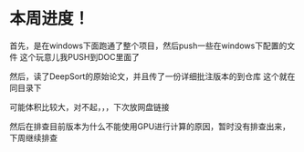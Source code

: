 #   本周进度！

首先，是在windows下面跑通了整个项目，然后push一些在windows下配置的文件
这个玩意儿我PUSH到DOC里面了

然后，读了DeepSort的原始论文，并且传了一份详细批注版本的到仓库
这个就在同目录下

可能体积比较大，对不起，，，下次放网盘链接

然后在排查目前版本为什么不能使用GPU进行计算的原因，暂时没有排查出来，下周继续排查
